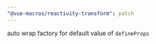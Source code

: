 ```yaml
---
"@vue-macros/reactivity-transform": patch
---
```


auto wrap factory for default value of `defineProps`
  